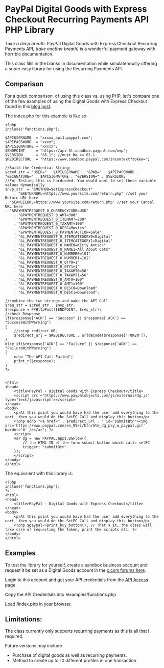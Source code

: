 # PayPal Digital Goods with Express Checkout Recurring Payments API PHP Library

*Take a deep breath*. PayPal Digital Goods with Express Checkout Recurring Payments API, *(take another breath)* is a wonderful payment gateway with horrible documentation. 

This class fills in the blanks in documentation while simulatenously offering a super easy library for using the Recurring Payments API.

## Comparison

For a quick comparison, of using this class vs. using PHP, let's compare one of the few examples of using the Digital Goods with Express Checkout found in this [blog post](https://www.x.com/blogs/Nate/2011/01/07/digital-goods-with-express-checkout-in-php). 

The index.php for this example is like so:

```
<?php
include('functions.php');

$APIUSERNAME  = "xxxxx_api1.paypal.com";
$APIPASSWORD  = "xxxx";
$APISIGNATURE = "xxxxx";
$ENDPOINT     = "https://api-3t.sandbox.paypal.com/nvp";
$VERSION      = "65.1"; //must be >= 65.1
$REDIRECTURL  = "https://www.sandbox.paypal.com/incontext?token=";

//Build the Credential String:
$cred_str = "USER=" . $APIUSERNAME . "&PWD=" . $APIPASSWORD . "&SIGNATURE=" . $APISIGNATURE . "&VERSION=" . $VERSION;
//For Testing this is hardcoded. You would want to set these variable values dynamically
$nvp_str  = "&METHOD=SetExpressCheckout" 
	. "&RETURNURL=https://www.yoursite.com/return.php" //set your Return URL here
. "&CANCELURL=https://www.yoursite.com/return.php" //set your Cancel URL here
. "&PAYMENTREQUEST_0_CURRENCYCODE=USD"
	. "&PAYMENTREQUEST_0_AMT=300"
	. "&PAYMENTREQUEST_0_ITEMAMT=200"
	. "&PAYMENTREQUEST_0_TAXAMT=100"
	. "&PAYMENTREQUEST_0_DESC=Movies"
	. "&PAYMENTREQUEST_0_PAYMENTACTION=Sale"
	. "&L_PAYMENTREQUEST_0_ITEMCATEGORY0=Digital"
	. "&L_PAYMENTREQUEST_0_ITEMCATEGORY1=Digital"
	. "&L_PAYMENTREQUEST_0_NAME0=Kitty Antics"
	. "&L_PAYMENTREQUEST_0_NAME1=All About Cats"
	. "&L_PAYMENTREQUEST_0_NUMBER0=101"
	. "&L_PAYMENTREQUEST_0_NUMBER1=102"
	. "&L_PAYMENTREQUEST_0_QTY0=1"
	. "&L_PAYMENTREQUEST_0_QTY1=1"
	. "&L_PAYMENTREQUEST_0_TAXAMT0=50"
	. "&L_PAYMENTREQUEST_0_TAXAMT1=50"
	. "&L_PAYMENTREQUEST_0_AMT0=100"
	. "&L_PAYMENTREQUEST_0_AMT1=100"
	. "&L_PAYMENTREQUEST_0_DESC0=Download"
	. "&L_PAYMENTREQUEST_0_DESC1=Download";

//combine the two strings and make the API Call
$req_str = $cred_str . $nvp_str;
$response = PPHttpPost($ENDPOINT, $req_str);
//check Response
if($response['ACK'] == "Success" || $response['ACK'] == "SuccessWithWarning")
{
	//setup redirect URL
	$redirect_url = $REDIRECTURL . urldecode($response['TOKEN']);
}
else if($response['ACK'] == "Failure" || $response['ACK'] == "FailureWithWarning")
{
	echo "The API Call Failed";
	print_r($response);
}
?>


<html>
<head>
	<title>PayPal - Digital Goods with Express Checkout</title>
	<script src ='https://www.paypalobjects.com/js/external/dg.js' type='text/javascript'></script>
</head>
<body>
	<p>At this point you would have had the user add everything to the cart, then you would do the SetEC Call and display this button</p>
	<?php echo "<a href=" . $redirect_url . " id='submitBtn'><img src='https://www.paypal.com/en_US/i/btn/btn_dg_pay_w_paypal.gif' border='0' /></a>"; ?>
	<script>
	var dg = new PAYPAL.apps.DGFlow({
		// the HTML ID of the form submit button which calls setEC
		trigger: "submitBtn"
	});
	</script>
</body>
</html>
```

The equivalent with this library is:

```
<?php
include('functions.php');
?>
<html>
<head>
	<title>PayPal - Digital Goods with Express Checkout</title>
</head>
<body>
	<p>At this point you would have had the user add everything to the cart, then you would do the SetEC Call and display this button</p>
	<?php $paypal->print_buy_button(); // That's it, the class will take care of requesting the token, print the scripts etc. ?>
</body>
</html>
```

## Examples

To test the library for yourself, create a sandbox business account and request it be set as a Digital Goods account in the [x.com forums here](https://www.x.com/thread/49892). 

Login to this account and get your API credentials from the [API Access](https://www.sandbox.paypal.com/us/cgi-bin/webscr?cmd=_profile-api-access) page.

Copy the API Credentials into /examples/functions.php

Load /index.php in your browser.

## Limitations:

The class currently only supports recurring payments as this is all that I required. 

Future versions may include 

* Purchase of digital goods as well as recurring payments.
* Method to create up to 10 different profiles in one transaction. 
